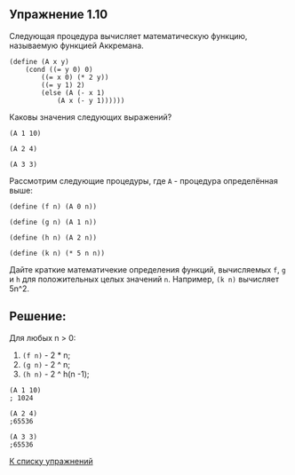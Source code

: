 ## Упражнение 1.10

Следующая процедура вычисляет математическую функцию, называемую функцией Аккремана.

```
(define (A x y)
    (cond ((= y 0) 0)
        ((= x 0) (* 2 y))
        ((= y 1) 2)
        (else (A (- x 1)
            (A x (- y 1))))))
```

Каковы значения следующих выражений?
```racket
(A 1 10)

(A 2 4)

(A 3 3)
```

Рассмотрим следующие процедуры, где `A` - процедура определённая выше:

```racket
(define (f n) (A 0 n))

(define (g n) (A 1 n))

(define (h n) (A 2 n)) 

(define (k n) (* 5 n n))
```

Дайте краткие математичекие определения функций, вычисляемых `f`, `g` и `h` для положительных целых значений `n`.
Например, `(k n)` вычисляет 5n^2.
    
## Решение:

Для любых n > 0:

1. `(f n)` - 2 * n;
2. `(g n)` - 2 ^ n;
3. `(h n)` - 2 ^ h(n -1);


```racket
(A 1 10)
; 1024

(A 2 4)
;65536

(A 3 3)
;65536
```


[К списку упражнений](../index.md)
